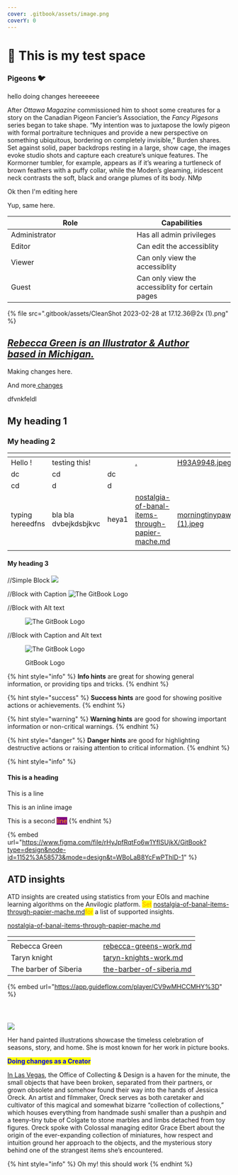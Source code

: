 ```yaml
---
cover: .gitbook/assets/image.png
coverY: 0
---
```


# 🚩 This is my test space

### Pigeons 🐦

hello doing changes hereeeeee

After _Ottawa Magazine_ commissioned him to shoot some creatures for a story on the Canadian Pigeon Fancier’s Association, the _Fancy Pigesons_ series began to take shape. “My intention was to juxtapose the lowly pigeon with formal portraiture techniques and provide a new perspective on something ubiquitous, bordering on completely invisible,” Burden shares. Set against solid, paper backdrops resting in a large, show cage, the images evoke studio shots and capture each creature’s unique features. The Kormorner tumbler, for example, appears as if it’s wearing a turtleneck of brown feathers with a puffy collar, while the Moden’s gleaming, iridescent neck contrasts the soft, black and orange plumes of its body. NMp

Ok then I'm editing here



Yup, same here.&#x20;



<table><thead><tr><th width="268">Role</th><th>Capabilities</th></tr></thead><tbody><tr><td>Administrator</td><td>Has all admin privileges</td></tr><tr><td>Editor</td><td>Can edit the accessiblity </td></tr><tr><td>Viewer</td><td>Can only view the accessiblity </td></tr><tr><td>Guest</td><td>Can only view the accessiblity for certain pages</td></tr></tbody></table>



{% file src=".gitbook/assets/CleanShot 2023-02-28 at 17.12.36@2x (1).png" %}

[_Rebecca Green is an Illustrator & Author_\
_based in Michigan._](https://www.thisiscolossal.com/)
------------------------------------------------------

Making changes here.&#x20;

And more[ changes ](./#rebecca-green-is-an-illustrator-and-author-based-in-michigan.)

dfvnkfeldl&#x20;







## My heading 1

### My heading 2

<table data-view="cards"><thead><tr><th></th><th></th><th></th><th data-hidden data-card-target data-type="content-ref"></th><th data-hidden data-card-cover data-type="files"></th></tr></thead><tbody><tr><td>Hello !</td><td>testing this!</td><td></td><td><a href="./">.</a></td><td><a href=".gitbook/assets/H93A9948.jpeg">H93A9948.jpeg</a></td></tr><tr><td>dc</td><td>cd</td><td>dc</td><td></td><td></td></tr><tr><td>cd</td><td>d</td><td>d</td><td></td><td></td></tr><tr><td>typing hereedfns</td><td>bla bla dvbejkdsbjkvc</td><td>heya1</td><td><a href="nostalgia-of-banal-items-through-papier-mache.md">nostalgia-of-banal-items-through-papier-mache.md</a></td><td><a href=".gitbook/assets/morningtinypawws_det1+copy (1).jpeg">morningtinypawws_det1+copy (1).jpeg</a></td></tr><tr><td></td><td></td><td></td><td></td><td></td></tr></tbody></table>

#### My heading 3

//Simple Block ![](https://gitbook.com/images/gitbook.png)

//Block with Caption ![The GitBook Logo](https://gitbook.com/images/gitbook.png)



//Block with Alt text

<figure><img src="https://gitbook.com/images/gitbook.png" alt="The GitBook Logo"><figcaption></figcaption></figure>

//Block with Caption and Alt text

<figure><img src="https://gitbook.com/images/gitbook.png" alt="The GitBook Logo"><figcaption><p>GitBook Logo</p></figcaption></figure>

{% hint style="info" %}
**Info hints** are great for showing general information, or providing tips and tricks.
{% endhint %}

{% hint style="success" %}
**Success hints** are good for showing positive actions or achievements.
{% endhint %}

{% hint style="warning" %}
**Warning hints** are good for showing important information or non-critical warnings.
{% endhint %}

{% hint style="danger" %}
**Danger hints** are good for highlighting destructive actions or raising attention to critical information.
{% endhint %}

{% hint style="info" %}
#### This is a heading

This is a line

This is an inline  image

This is a second <mark style="color:orange;background-color:purple;">line</mark>
{% endhint %}

{% embed url="https://www.figma.com/file/rHyJpfRqtFo6w1YfISUjkX/GitBook?type=design&node-id=1152%3A58573&mode=design&t=WBoLaB8YcFwPThlD-1" %}

##

##

##

## ATD insights

ATD insights are created using statistics from your EOIs and machine learning algorithms on the Anvilogic platform. <mark style="color:orange;">Set</mark> [nostalgia-of-banal-items-through-papier-mache.md](nostalgia-of-banal-items-through-papier-mache.md "mention")<mark style="color:orange;">for</mark> a list of supported insights.

[nostalgia-of-banal-items-through-papier-mache.md](nostalgia-of-banal-items-through-papier-mache.md "mention")



<table data-view="cards"><thead><tr><th></th><th></th><th></th><th data-hidden data-card-target data-type="content-ref"></th></tr></thead><tbody><tr><td>Rebecca Green</td><td></td><td></td><td><a href="inspiring-work/rebecca-greens-work.md">rebecca-greens-work.md</a></td></tr><tr><td>Taryn knight </td><td></td><td></td><td><a href="taryn-knights-work.md">taryn-knights-work.md</a></td></tr><tr><td>The barber of Siberia</td><td></td><td></td><td><a href="group-1/the-barber-of-siberia.md">the-barber-of-siberia.md</a></td></tr></tbody></table>

{% embed url="https://app.guideflow.com/player/CV9wMHCCMHY%3D" %}

<div>

<figure><img src=".gitbook/assets/CELIA_balletposterWS.jpeg" alt=""><figcaption></figcaption></figure>

 

<figure><img src=".gitbook/assets/TheSpringDance_WS.jpeg" alt=""><figcaption></figcaption></figure>

 

<figure><img src=".gitbook/assets/morningtinypawws_det1+copy (1).jpeg" alt=""><figcaption></figcaption></figure>

</div>

![](<.gitbook/assets/CleanShot 2023-05-19 at 13.40.41@2x.png>)



Her hand painted illustrations showcase the timeless celebration of seasons, story, and home. She is most known for her work in picture books.

<mark style="color:blue;">**Doing changes as a Creator**</mark>

[In Las Vegas](https://www.thisiscolossal.com/category/design/), the Office of Collecting & Design is a haven for the minute, the small objects that have been broken, separated from their partners, or grown obsolete and somehow found their way into the hands of Jessica Oreck. An artist and filmmaker, Oreck serves as both caretaker and cultivator of this magical and somewhat bizarre “collection of collections,” which houses everything from handmade sushi smaller than a pushpin and a teeny-tiny tube of Colgate to stone marbles and limbs detached from toy figures. Oreck spoke with Colossal managing editor Grace Ebert about the origin of the ever-expanding collection of miniatures, how respect and intuition ground her approach to the objects, and the mysterious story behind one of the strangest items she’s encountered.

{% hint style="info" %}
Oh my! this should work
{% endhint %}

